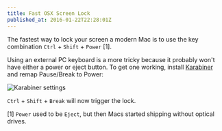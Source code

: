 ```yaml
---
title: Fast OSX Screen Lock
published_at: 2016-01-22T22:28:01Z
---
```


The fastest way to lock your screen a modern Mac is to use the key combination
`Ctrl` + `Shift` + `Power` [1].

Using an external PC keyboard is a more tricky because it probably won't have
either a power or eject button. To get one working, install
[Karabiner][karabiner] and remap Pause/Break to Power:

![Karabiner settings](/assets/fragments/fast-osx-lock/karabiner.png)

`Ctrl` + `Shift` + `Break` will now trigger the lock.

[1] `Power` used to be `Eject`, but then Macs started shipping without optical
drives.

[karabiner]: https://pqrs.org/osx/karabiner/
